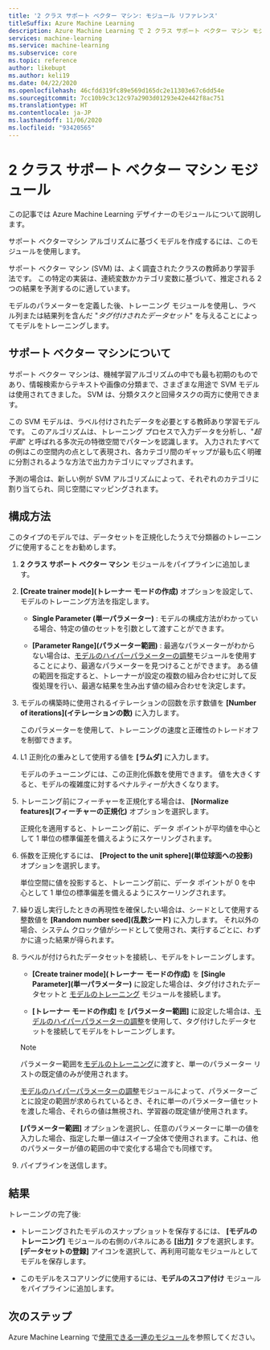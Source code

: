 ```yaml
---
title: '2 クラス サポート ベクター マシン: モジュール リファレンス'
titleSuffix: Azure Machine Learning
description: Azure Machine Learning で 2 クラス サポート ベクター マシン モジュールを使用して、バイナリ分類器を作成する方法について説明します。
services: machine-learning
ms.service: machine-learning
ms.subservice: core
ms.topic: reference
author: likebupt
ms.author: keli19
ms.date: 04/22/2020
ms.openlocfilehash: 46cfdd319fc89e569d165dc2e11303e67c6dd54e
ms.sourcegitcommit: 7cc10b9c3c12c97a2903d01293e42e442f8ac751
ms.translationtype: HT
ms.contentlocale: ja-JP
ms.lasthandoff: 11/06/2020
ms.locfileid: "93420565"
---
```

# <a name="two-class-support-vector-machine-module"></a>2 クラス サポート ベクター マシン モジュール

この記事では Azure Machine Learning デザイナーのモジュールについて説明します。

サポート ベクターマシン アルゴリズムに基づくモデルを作成するには、このモジュールを使用します。 

サポート ベクター マシン (SVM) は、よく調査されたクラスの教師あり学習手法です。 この特定の実装は、連続変数かカテゴリ変数に基づいて、推定される 2 つの結果を予測するのに適しています。

モデルのパラメーターを定義した後、トレーニング モジュールを使用し、ラベル列または結果列を含んだ "*タグ付けされたデータセット*" を与えることによってモデルをトレーニングします。

## <a name="about-support-vector-machines"></a>サポート ベクター マシンについて

サポート ベクター マシンは、機械学習アルゴリズムの中でも最も初期のものであり、情報検索からテキストや画像の分類まで、さまざまな用途で SVM モデルは使用されてきました。 SVM は、分類タスクと回帰タスクの両方に使用できます。

この SVM モデルは、ラベル付けされたデータを必要とする教師あり学習モデルです。 このアルゴリズムは、トレーニング プロセスで入力データを分析し、"*超平面*" と呼ばれる多次元の特徴空間でパターンを認識します。  入力されたすべての例はこの空間内の点として表現され、各カテゴリ間のギャップが最も広く明確に分割されるような方法で出力カテゴリにマップされます。

予測の場合は、新しい例が SVM アルゴリズムによって、それぞれのカテゴリに割り当てられ、同じ空間にマッピングされます。 

## <a name="how-to-configure"></a>構成方法 

このタイプのモデルでは、データセットを正規化したうえで分類器のトレーニングに使用することをお勧めします。
  
1.  **2 クラス サポート ベクター マシン** モジュールをパイプラインに追加します。  
  
2.  **[Create trainer mode]\(トレーナー モードの作成\)** オプションを設定して、モデルのトレーニング方法を指定します。  
  
    -   **Single Parameter (単一パラメーター)** : モデルの構成方法がわかっている場合、特定の値のセットを引数として渡すことができます。  

    -   **[Parameter Range]\(パラメーター範囲\)** : 最適なパラメーターがわからない場合は、[モデルのハイパーパラメーターの調整](tune-model-hyperparameters.md)モジュールを使用することにより、最適なパラメーターを見つけることができます。 ある値の範囲を指定すると、トレーナーが設定の複数の組み合わせに対して反復処理を行い、最適な結果を生み出す値の組み合わせを決定します。

3.  モデルの構築時に使用されるイテレーションの回数を示す数値を **[Number of iterations]\(イテレーションの数\)** に入力します。  
  
     このパラメーターを使用して、トレーニングの速度と正確性のトレードオフを制御できます。  
  
4.  L1 正則化の重みとして使用する値を **[ラムダ]** に入力します。  
  
     モデルのチューニングには、この正則化係数を使用できます。 値を大きくすると、モデルの複雑度に対するペナルティーが大きくなります。  
  
5.  トレーニング前にフィーチャーを正規化する場合は、 **[Normalize features]\(フィーチャーの正規化\)** オプションを選択します。
  
     正規化を適用すると、トレーニング前に、データ ポイントが平均値を中心として 1 単位の標準偏差を備えるようにスケーリングされます。
  
6.  係数を正規化するには、 **[Project to the unit sphere]\(単位球面への投影\)** オプションを選択します。
  
     単位空間に値を投影すると、トレーニング前に、データ ポイントが 0 を中心として 1 単位の標準偏差を備えるようにスケーリングされます。
  
7.  繰り返し実行したときの再現性を確保したい場合は、シードとして使用する整数値を **[Random number seed]\(乱数シード\)** に入力します。  それ以外の場合、システム クロック値がシードとして使用され、実行するごとに、わずかに違った結果が得られます。
  
9. ラベルが付けられたデータセットを接続し、モデルをトレーニングします。

    + **[Create trainer mode]\(トレーナー モードの作成\)** を **[Single Parameter]\(単一パラメーター\)** に設定した場合は、タグ付けされたデータセットと [モデルのトレーニング](train-model.md) モジュールを接続します。  
  
    + **[トレーナー モードの作成]** を **[パラメーター範囲]** に設定した場合は、[モデルのハイパーパラメーターの調整](tune-model-hyperparameters.md)を使用して、タグ付けしたデータセットを接続してモデルをトレーニングします。  
  
    > [!NOTE]
    > 
    > パラメーター範囲を[モデルのトレーニング](train-model.md)に渡すと、単一のパラメーター リストの既定値のみが使用されます。  
    > 
    > [モデルのハイパーパラメーターの調整](tune-model-hyperparameters.md)モジュールによって、パラメーターごとに設定の範囲が求められているとき、それに単一のパラメーター値セットを渡した場合、それらの値は無視され、学習器の既定値が使用されます。  
    > 
    > **[パラメーター範囲]** オプションを選択し、任意のパラメーターに単一の値を入力した場合、指定した単一値はスイープ全体で使用されます。これは、他のパラメーターが値の範囲の中で変化する場合でも同様です。
  
10. パイプラインを送信します。

## <a name="results"></a>結果

トレーニングの完了後:

+ トレーニングされたモデルのスナップショットを保存するには、 **[モデルのトレーニング]** モジュールの右側のパネルにある **[出力]** タブを選択します。 **[データセットの登録]** アイコンを選択して、再利用可能なモジュールとしてモデルを保存します。

+ このモデルをスコアリングに使用するには、**モデルのスコア付け** モジュールをパイプラインに追加します。


## <a name="next-steps"></a>次のステップ

Azure Machine Learning で[使用できる一連のモジュール](module-reference.md)を参照してください。 